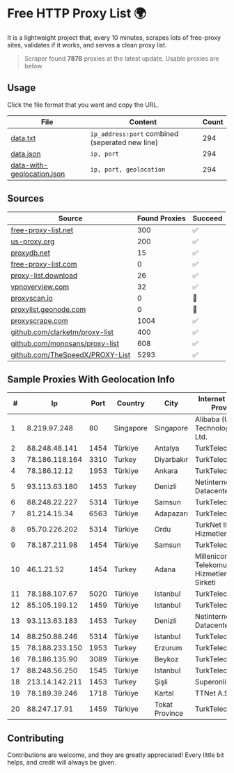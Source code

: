 
# Free HTTP Proxy List 🌍

It is a lightweight project that, every 10 minutes, scrapes lots of free-proxy sites, validates if it works, and serves a clean proxy list.


> Scraper found **7878** proxies at the latest update. Usable proxies are below.

## Usage

Click the file format that you want and copy the URL.


|File|Content|Count|
|----|-------|-----|
|[data.txt](https://raw.githubusercontent.com/themiralay/Proxy-List-World/master/data.txt)|`ip_address:port` combined (seperated new line)|294|
|[data.json](https://raw.githubusercontent.com/themiralay/Proxy-List-World/master/data.json)|`ip, port`|294|
|[data-with-geolocation.json](https://raw.githubusercontent.com/themiralay/Proxy-List-World/master/data-with-geolocation.json)|`ip, port, geolocation`|294|

## Sources

|Source|Found Proxies|Succeed|
|------|-------------|-------|
|[free-proxy-list.net](https://free-proxy-list.net)|300|✅|
|[us-proxy.org](https://www.us-proxy.org)|200|✅|
|[proxydb.net](http://proxydb.net)|15|✅|
|[free-proxy-list.com](https://free-proxy-list.com/?page=&port=&type%5B%5D=http&type%5B%5D=https&up_time=0&search=Search)|0|✅|
|[proxy-list.download](https://www.proxy-list.download/HTTP)|26|✅|
|[vpnoverview.com](https://vpnoverview.com/privacy/anonymous-browsing/free-proxy-servers)|32|✅|
|[proxyscan.io](https://www.proxyscan.io)|0|🚫|
|[proxylist.geonode.com](https://proxylist.geonode.com/api/proxy-list?limit=300&page=1&sort_by=lastChecked&sort_type=desc&protocols=http,https)|0|🚫|
|[proxyscrape.com](https://api.proxyscrape.com/v2/?request=displayproxies&protocol=http&timeout=10000&country=all&ssl=all&anonymity=all)|1004|✅|
|[github.com/clarketm/proxy-list](https://raw.githubusercontent.com/clarketm/proxy-list/master/proxy-list-raw.txt)|400|✅|
|[github.com/monosans/proxy-list](https://raw.githubusercontent.com/monosans/proxy-list/main/proxies/http.txt)|608|✅|
|[github.com/TheSpeedX/PROXY-List](https://raw.githubusercontent.com/TheSpeedX/PROXY-List/master/http.txt)|5293|✅|


## Sample Proxies With Geolocation Info

|#|Ip|Port|Country|City|Internet Service Provider|
|-|--|----|-------|----|-------------------------|
|1|8.219.97.248|80|Singapore|Singapore|Alibaba (US) Technology Co., Ltd.|
|2|88.248.48.141|1454|Türkiye|Antalya|TurkTelecom|
|3|78.186.118.164|3310|Turkey|Diyarbakır|TurkTelecom|
|4|78.186.12.12|1953|Türkiye|Ankara|TurkTelecom|
|5|93.113.63.180|1453|Turkey|Denizli|Netinternet Datacenter|
|6|88.248.22.227|5314|Türkiye|Samsun|TurkTelecom|
|7|81.214.15.34|6563|Türkiye|Adapazarı|TurkTelecom|
|8|95.70.226.202|5314|Türkiye|Ordu|TurkNet Iletisim Hizmetleri A.S.|
|9|78.187.211.98|1454|Türkiye|Samsun|TurkTelecom|
|10|46.1.21.52|1454|Turkey|Adana|Millenicom Telekomunikasyon Hizmetleri Anonim Sirketi|
|11|78.188.107.67|5020|Türkiye|Istanbul|TurkTelecom|
|12|85.105.199.12|1459|Türkiye|Istanbul|TurkTelecom|
|13|93.113.63.183|1453|Turkey|Denizli|Netinternet Datacenter|
|14|88.250.88.246|5314|Türkiye|Istanbul|TurkTelecom|
|15|78.188.233.150|1953|Turkey|Erzurum|TurkTelecom|
|16|78.186.135.90|3089|Türkiye|Beykoz|TurkTelecom|
|17|88.248.56.250|1545|Türkiye|Istanbul|TurkTelecom|
|18|213.14.142.211|1453|Turkey|Şişli|Superonline|
|19|78.189.39.246|1718|Türkiye|Kartal|TTNet A.S.|
|20|88.247.17.91|1459|Türkiye|Tokat Province|TurkTelecom|



## Contributing

Contributions are welcome, and they are greatly appreciated! Every
little bit helps, and credit will always be given.

